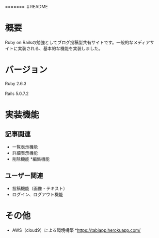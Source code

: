 
=======
＃README
# 概要
Ruby on Railsの勉強としてブログ投稿型共有サイトです。一般的なメディアサイトに実装される、基本的な機能を実装しました。
# バージョン
Ruby 2.6.3

Rails 5.0.7.2　　　
# 実装機能　
## 記事関連
* 一覧表示機能　
* 詳細表示機能
* 削除機能
*編集機能

## ユーザー関連 
* 投稿機能（画像・テキスト）
* ログイン、ログアウト機能
# その他
* AWS（cloud9）による環境構築
*https://tabiapp.herokuapp.com/
